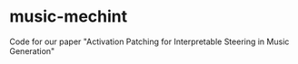 # music-mechint
Code for our paper "Activation Patching for Interpretable Steering in Music Generation"
